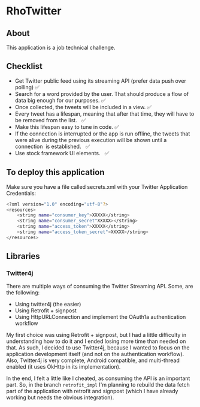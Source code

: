 # RhoTwitter

## About

This application is a job technical challenge. 

## Checklist

* Get Twitter public feed using its streaming API (prefer data push over polling) ✅
* Search for a word provided by the user. That should produce a flow of data big enough for our purposes.  ✅
* Once collected, the tweets will be included in a view. ✅
* Every tweet has a lifespan, meaning that after that time, they will have to be removed from the list.   ✅
* Make this lifespan easy to tune in code.  ✅
* If the connection is interrupted or the app is run offline, the tweets that  were alive during the previous execution will be shown until a connection  is established.   ✅
* Use stock framework UI elements.   ✅

## To deploy this application

Make sure you have a file called secrets.xml with your Twitter Application Credentials:

```bash
<?xml version="1.0" encoding="utf-8"?>
<resources>
    <string name="consumer_key">XXXXX</string>
    <string name="consumer_secret"XXXXX></string>
    <string name="access_token">XXXXX</string>
    <string name="access_token_secret">XXXXX</string>
</resources>
```
## Libraries

### Twitter4j

There are multiple ways of consuming the Twitter Streaming API. Some, are the following:

* Using twitter4j (the easier)
* Using Retrofit + signpost
* Using HttpURLConnection and implement the OAuth1a authentication workflow

My first choice was using Retrofit + signpost, but I had a little difficulty in understanding how to do it and I ended losing more time than needed on that. As such, I decided to use Twitter4j, because I wanted to focus on the application development itself (and not on the authentication workflow). Also, Twitter4j is very complete, Android compatible, and multi-thread enabled (it uses OkHttp in its implementation).

In the end, I felt a little like I cheated, as consuming the API is an important part. So, in the branch `retrofit_impl` I'm planning to rebuild the data fetch part of the application with retrofit and signpost (which I have already working but needs the obvious integration).
